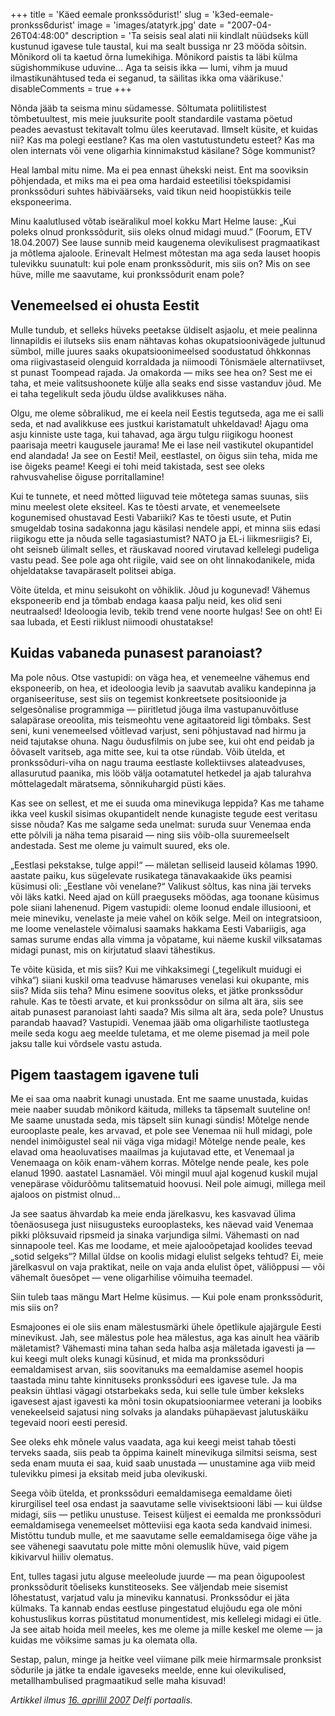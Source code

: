 +++
title = 'Käed eemale pronkssõdurist!'
slug = 'k3ed-eemale-pronkss6durist'
image = 'images/atatyrk.jpg'
date = "2007-04-26T04:48:00"
description = 'Ta seisis seal alati nii kindlalt nüüdseks küll kustunud igavese tule taustal, kui ma sealt bussiga nr 23 mööda sõitsin. Mõnikord oli ta kaetud õrna lumekihiga. Mõnikord paistis ta läbi külma sügishommikuse uduvine… Aga ta seisis ikka — lumi, vihm ja muud ilmastikunähtused teda ei seganud, ta säilitas ikka oma väärikuse.'
disableComments = true
+++

Nõnda jääb ta seisma minu südamesse. Sõltumata poliitilistest tõmbetuultest, mis meie juuksurite poolt standardile vastama pöetud peades aevastust tekitavalt tolmu üles keerutavad. Ilmselt küsite, et kuidas nii? Kas ma polegi eestlane? Kas ma olen vastutustundetu esteet? Kas ma olen internats või vene oligarhia kinnimakstud käsilane? Sõge kommunist?

Heal lambal mitu nime. Ma ei pea ennast ühekski neist. Ent ma sooviksin põhjendada, et miks ma ei pea oma hardaid esteetilisi tõekspidamisi pronkssõduri suhtes häbiväärseks, vaid tikun neid hoopistükkis teile eksponeerima.

Minu kaalutlused võtab iseäralikul moel kokku Mart Helme lause: „Kui poleks olnud pronkssõdurit, siis oleks olnud midagi muud.” (Foorum, ETV 18.04.2007) See lause sunnib meid kaugenema olevikulisest pragmaatikast ja mõtlema ajaloole. Erinevalt Helmest mõtestan ma aga seda lauset hoopis tulevikku suunatult: kui pole enam pronkssõdurit, mis siis on? Mis on see hüve, mille me saavutame, kui pronkssõdurit enam pole?

## Venemeelsed ei ohusta Eestit

Mulle tundub, et selleks hüveks peetakse üldiselt asjaolu, et meie pealinna linnapildis ei ilutseks siis enam nähtavas kohas okupatsioonivägede jultunud sümbol, mille juures saaks okupatsioonimeelsed soodustatud õhkkonnas oma riigivastaseid olenguid korraldada ja niimoodi Tõnismäele alternatiivset, st punast Toompead rajada. Ja omakorda — miks see hea on? Sest me ei taha, et meie valitsushoonete külje alla seaks end sisse vastanduv jõud. Me ei taha tegelikult seda jõudu üldse avalikkuses näha. 

Olgu, me oleme sõbralikud, me ei keela neil Eestis tegutseda, aga me ei salli seda, et nad avalikkuse ees justkui karistamatult uhkeldavad! Ajagu oma asju kinniste uste taga, kui tahavad, aga ärgu tulgu riigikogu hoonest paarisaja meetri kaugusele jaurama! Me ei lase neil vastikutel okupantidel end alandada! Ja see on Eesti! Meil, eestlastel, on õigus siin teha, mida me ise õigeks peame! Keegi ei tohi meid takistada, sest see oleks rahvusvahelise õiguse porritallamine!

Kui te tunnete, et need mõtted liiguvad teie mõtetega samas suunas, siis minu meelest olete eksiteel. Kas te tõesti arvate, et venemeelsete kogunemised ohustavad Eesti Vabariiki? Kas te tõesti usute, et Putin smugeldab tosina sadakonna jagu käsilasi nendele appi, et minna siis edasi riigikogu ette ja nõuda selle tagasiastumist? NATO ja EL-i liikmesriigis? Ei, oht seisneb ülimalt selles, et räuskavad noored virutavad kellelegi pudeliga vastu pead. See pole aga oht riigile, vaid see on oht linnakodanikele, mida ohjeldatakse tavapäraselt politsei abiga.

Võite ütelda, et minu seisukoht on võhiklik. Jõud ju kogunevad! Vähemus eksponeerib end ja tõmbab endaga kaasa palju neid, kes olid seni neutraalsed! Ideoloogia levib, tekib trend vene noorte hulgas! See on oht! Ei saa lubada, et Eesti riiklust niimoodi ohustatakse!

## Kuidas vabaneda punasest paranoiast?

Ma pole nõus. Otse vastupidi: on väga hea, et venemeelne vähemus end eksponeerib, on hea, et ideoloogia levib ja saavutab avaliku kandepinna ja organiseerituse, sest siis on tegemist konkreetsete positsioonide ja selgesõnalise programmiga — piiritletud jõuga ilma vastupanuvõitluse salapärase oreoolita, mis teismeohtu vene agitaatoreid ligi tõmbaks. Sest seni, kuni venemeelsed võitlevad varjust, seni põhjustavad nad hirmu ja neid tajutakse ohuna. Nagu õudusfilmis on jube see, kui oht end peidab ja õõvaselt varitseb, aga mitte see, kui ta otse ründab. Võib ütelda, et pronkssõduri-viha on nagu trauma eestlaste kollektiivses alateadvuses, allasurutud paanika, mis lööb välja ootamatutel hetkedel ja ajab talurahva mõttelagedalt märatsema, sõnnikuhargid püsti käes.

Kas see on sellest, et me ei suuda oma minevikuga leppida? Kas me tahame ikka veel kuskil sisimas okupantidelt nende kunagiste tegude eest veritasu sisse nõuda? Kas me salgame seda unelmat: suruda suur Venemaa enda ette põlvili ja näha tema pisaraid — ning siis võib-olla suuremeelselt andestada. Sest me oleme ju vaimult suured, eks ole.

„Eestlasi pekstakse, tulge appi!“ — mäletan selliseid lauseid kõlamas 1990. aastate paiku, kus sügelevate rusikatega tänavakaakide üks peamisi küsimusi oli: „Eestlane või venelane?“ Valikust sõltus, kas nina jäi terveks või läks katki. Need ajad on küll praeguseks möödas, aga toonane küsimus pole siiani lahenenud. Pigem vastupidi: oleme loonud endale illusiooni, et meie mineviku, venelaste ja meie vahel on kõik selge. Meil on integratsioon, me loome venelastele võimalusi saamaks hakkama Eesti Vabariigis, aga samas surume endas alla vimma ja võpatame, kui näeme kuskil vilksatamas midagi punast, mis on kirjutatud slaavi tähestikus.

Te võite küsida, et mis siis? Kui me vihkaksimegi („tegelikult muidugi ei vihka“) siiani kuskil oma teadvuse hämaruses venelasi kui okupante, mis siis? Mida siis teha? Minu esimene soovitus oleks, et jätke pronkssõdur rahule. Kas te tõesti arvate, et kui pronkssõdur on silma alt ära, siis see aitab punasest paranoiast lahti saada? Mis silma alt ära, seda pole? Unustus parandab haavad? Vastupidi. Venemaa jääb oma oligarhiliste taotlustega meile seda kogu aeg meelde tuletama, et me oleme pisemad ja meil pole jaksu talle kui võrdsele vastu astuda.

## Pigem taastagem igavene tuli

Me ei saa oma naabrit kunagi unustada. Ent me saame unustada, kuidas meie naaber suudab mõnikord käituda, milleks ta täpsemalt suuteline on! Me saame unustada seda, mis täpselt siin kunagi sündis! Mõtelge nende eurooplaste peale, kes arvavad, et pole see Venemaa nii hull midagi, pole nendel inimõigustel seal nii väga viga midagi! Mõtelge nende peale, kes elavad oma heaoluvatises maailmas ja kujutavad ette, et Venemaal ja Venemaaga on kõik enam-vähem korras. Mõtelge nende peale, kes pole elanud 1990. aastatel Lasnamäel. Või mingil muul ajal kogenud kuskil mujal venepärase võidurõõmu talitsematuid hoovusi. Neil pole aimugi, millega meil ajaloos on pistmist olnud…

Ja see saatus ähvardab ka meie enda järelkasvu, kes kasvavad ülima tõenäosusega just niisugusteks eurooplasteks, kes näevad vaid Venemaa pikki plõksuvaid ripsmeid ja sinaka varjundiga silmi. Vähemasti on nad sinnapoole teel. Kas me loodame, et meie ajalooõpetajad koolides teevad „sotid selgeks“? Millal üldse on koolis midagi elulist selgeks tehtud? Ei, meie järelkasvul on vaja praktikat, neile on vaja anda elulist õpet, väliõppusi — või vähemalt õuesõpet — vene oligarhilise võimuiha teemadel.

Siin tuleb taas mängu Mart Helme küsimus. — Kui pole enam pronkssõdurit, mis siis on?

Esmajoones ei ole siis enam mälestusmärki ühele õpetlikule ajajärgule Eesti minevikust. Jah, see mälestus pole hea mälestus, aga kas ainult hea väärib mäletamist? Vähemasti mina tahan seda halba asja mäletada igavesti ja — kui keegi mult oleks kunagi küsinud, et mida ma pronkssõduri eemaldamisest arvan, siis soovitanuks ma eemaldamise asemel hoopis taastada minu tahte kinnituseks pronkssõduri ees igavese tule. Ja ma peaksin ühtlasi vägagi otstarbekaks seda, kui selle tule ümber keksleks igavesest ajast igavesti ka mõni tosin okupatsiooniarmee veterani ja loobiks venekeelseid sajatusi ning solvaks ja alandaks pühapäevast jalutuskäiku tegevaid noori eesti peresid.

See oleks ehk mõnele valus vaadata, aga kui keegi meist tahab tõesti terveks saada, siis peab ta õppima kainelt minevikuga silmitsi seisma, sest seda enam muuta ei saa, kuid saab unustada — unustamine aga viib meid tulevikku pimesi ja eksitab meid juba olevikuski.

Seega võib ütelda, et pronkssõduri eemaldamisega eemaldame õieti kirurgilisel teel osa endast ja saavutame selle vivisektsiooni läbi — kui üldse midagi, siis — petliku unustuse. Teisest küljest ei eemalda me pronkssõduri eemaldamisega venemeelset mõtteviisi ega kaota seda kandvaid inimesi. Mistõttu tundub mulle, et me saavutame selle eemaldamisega õige vähe ja see vähenegi saavutatu pole mitte mõni olemuslik hüve, vaid pigem kikivarvul hiiliv olematus.

Ent, tulles tagasi jutu alguse meeleolude juurde — ma pean õigupoolest pronkssõdurit tõeliseks kunstiteoseks. See väljendab meie sisemist lõhestatust, varjatud valu ja mineviku kannatusi. Pronkssõdur ei jäta külmaks. Ta kannab endas eestluse pingestatud elujõudu ega ole mõni kohustuslikus korras püstitatud monumentidest, mis kellelegi midagi ei ütle. Ja see aitab hoida meil meeles, kes me oleme ja mille keskel me oleme — ja kuidas me võiksime samas ju ka olemata olla.

Sestap, palun, minge ja heitke veel viimane pilk meie hirmarmsale pronksist sõdurile ja jätke ta endale igaveseks meelde, enne kui olevikulised, metallhambulised pragmaatikud selle maha kisuvad!

_Artikkel ilmus [16. aprillil 2007](https://www.delfi.ee/archive/guido-tabbernuk-hirmus-armas-aljosa?id=15661678) Delfi portaalis._
